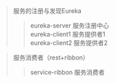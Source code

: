 >服务的注册与发现Eureka
>>eureka-server 服务注册中心    
eureka-client1  服务提供者1   
eureka-client2  服务提供者2      

>服务消费者（rest+ribbon）
>>service-ribbon    服务消费者